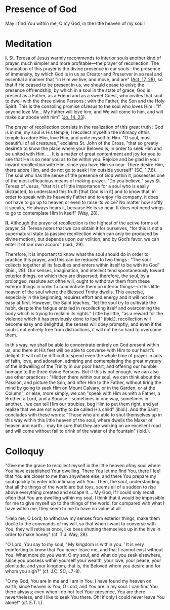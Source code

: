 # Presence of God

May I find You within me, O my God, in the little heaven of my soul!

# Meditation

**I.** St. Teresa of Jesus warmly recommends to interior souls another kind of prayer, much simpler and more profitable—the prayer of recollection. The foundation of this prayer is the divine presence in our souls : the presence of immensity, by which God is in us as Creator and Preserver in so real and essential a manner that "in Him we live, and move, and are" ([Act. 17, 28](https://vulgata.online/bible/Act.17?ed=DR2&vfn=DR2.Act.17.28:vs)), so that if He ceased to be present in us, we should cease to exist; the presence offriendship, by which in a soul in the state of grace, God is present as a Father, as a Friend and as a sweet Guest, who invites that soul to dwell with the three divine Persons : with the Father, the Son and the Holy Spirit. This is the consoling promise ofJesus to the soul who loves Him : "If anyone love Me... My Father will love him, and We will come to him, and will make our abode with him" ([Jo. 14, 23](https://vulgata.online/bible/Jo.14?ed=DR2&vfn=DR2.Jo.14.23:vs)).

The prayer of recollection consists in the realization of this great truth : God is in me, my soul is His temple; I recollect myselfin the intimacy ofthis temple to adore Him, love Him, and unite myself to Him. "O soul, most beautiful of all creatures," exclaims St. John of the Cross, "that so greatly desireth to know the place where your Beloved is, in order to seek Him and be united with Him. ... It is a matter of great contentment and joy for you to see that He is so near you as to be within you. Rejoice and be glad in your inward recollection with Him, since you have Him so near. There desire Him, there adore Him, and do not go to seek Him outside yourself" (SC, 1,7.8). The soul who has the sense of the presence of God within it, possesses one of the most efficacious means of making prayer. "Do you believe," says St. Teresa of Jesus, "that it is of little importance for a soul who is easily distracted, to understand this truth [that God is in it] and to know that, in order to speak with its heavenly Father and to enjoy His company, it does not have to go up to heaven or even to raise its voice? No matter how softly it speaks, He always hears it, because He is so near. It does not need wings to go to contemplate Him in itself" (Way, 28).

**II.** Although the prayer of recollection is the highest of the active forms of prayer, St. Teresa notes that we can obtain it for ourselves, "for this is not a supernatural state (a passive recollection which can only be produced by divine motion), but depends upon our volition; and by God’s favor, we can enter it of our own accord" (ibid., 29).

Therefore, it is important to know what the soul should do in order to practice this prayer, and this can be reduced to two things : "The soul collects together all its faculties and enters within itself to be with its God" (ibid., 28). Our senses, imagination, and intellect tend spontaneously toward exterior things, on which they are dispersed; therefore, the soul, by a prolonged, resolute act ofthe will, ought to withdraw them from these exterior things in order to concentrate them on interior things—in this little heaven of the soul where the Blessed Trinity dwells. This exercise, especially in the beginning, requires effort and energy and it will not be easy at first. However, the Saint teaches, "let the soul try to cultivate the habit, despite the fatigue entailed in recollecting itself and overcoming the body which is trying to reclaim its rights." Little by little, "as a reward for the violence which it has previously done to itself" (ibid.), recollection will become easy and delightful; the senses will obey promptly; and even if the soul is not entirely free from distractions, it will not be so hard to overcome them.

In this way, we shall be able to concentrate entirely on God present within us, and there at His feet will be able to converse with Him to our heart’s delight. It will not be difficult to spend even the whole time of prayer in acts of faith, love, and adoration, admiring and contemplating the great mystery of the indwelling of the Trinity in our poor heart, and offering our humble homage to the three divine Persons. But if this is not enough, we can also use other practices : "Hidden there within our soul, we can think about the Passion, and picture the Son, and offer Him to the Father, without tiring the mind by going to seek Him on Mount Calvary, or in the Garden, or at the Column"; or else, more simply, we can "speak with Him as with a Father, a Brother, a Lord, and a Spouse—sometimes in one way, sometimes in another... we can tell Him our troubles, beg Him to put them right, and yet realize that we are not worthy to be called His child" (ibid.). And the Saint concludes with these words: "Those who are able to shut themselves up in this way within this little heaven of the soul, where dwells the Maker of heaven and earth... may be sure that they are walking on an excellent road and will come without fail to drink of the water of the fountain" (ibid.).

# Colloquy

"Give me the grace to recollect myself in the little heaven ofmy soul where You have established Your dwelling. There You let me find You, there I feel that You are closer to me than anywhere else, and there You prepare my soul quickly to enter into intimacy with You. Then, the soul, understanding that all the things of the world are but toys, seems all of a sudden to rise above everything created and escape it.... My God, if I could only recall often that You are dwelling within my soul, I think that it would be impossible for me to give myself up to the things of the world, for compared with what I have within me, they seem to me to have no value at all.

"Help me, O Lord, to withdraw my senses from exterior things, make them docile to the commands of my will, so that when I want to converse with You, they will retire at once, like bees shutting themselves up in the hive in order to make honey" (cf. T.J. Way, 28).

"O Lord, You say to my soul, ‘ My kingdom is within you. ’ It is very comforting to know that You never leave me, and that I cannot exist without You. What more do you want, O my soul, and what do you seek elsewhere, since you possess within yourself your wealth, your love, your peace, your plenitude, and your kingdom, that is, the Beloved whom you desire and for whom you sigh?" (cf. J.C. SC, L7-8).

"O my God, You are in me and I am in You. I have found my heaven on earth, since heaven is You, O Lord, and You are in my soul. I can find You there always; even when I do not feel Your presence, You are there nevertheless, and I like to seek You there. Oh! if only I could never leave You alone!" (cf. E.T. L).

